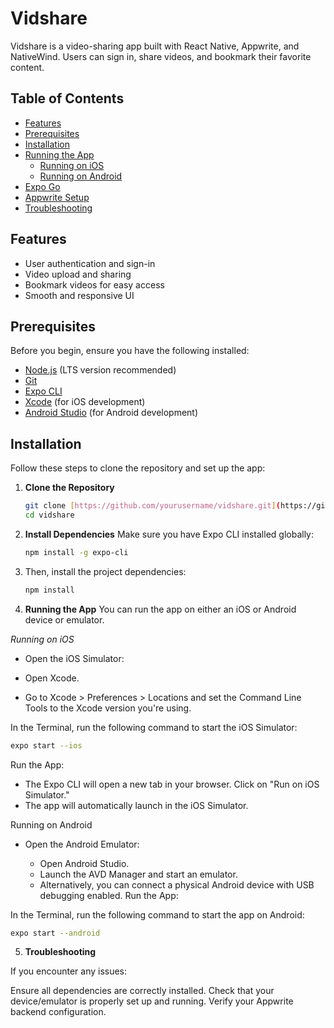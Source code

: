 # Vidshare

Vidshare is a video-sharing app built with React Native, Appwrite, and NativeWind. Users can sign in, share videos, and bookmark their favorite content.

## Table of Contents

- [Features](#features)
- [Prerequisites](#prerequisites)
- [Installation](#installation)
- [Running the App](#running-the-app)
  - [Running on iOS](#running-on-ios)
  - [Running on Android](#running-on-android)
- [Expo Go](#expo-go)
- [Appwrite Setup](#appwrite-setup)
- [Troubleshooting](#troubleshooting)

## Features

- User authentication and sign-in
- Video upload and sharing
- Bookmark videos for easy access
- Smooth and responsive UI

## Prerequisites

Before you begin, ensure you have the following installed:

- [Node.js](https://nodejs.org/en/download/) (LTS version recommended)
- [Git](https://git-scm.com/book/en/v2/Getting-Started-Installing-Git)
- [Expo CLI](https://docs.expo.dev/get-started/installation/)
- [Xcode](https://apps.apple.com/us/app/xcode/id497799835?mt=12) (for iOS development)
- [Android Studio](https://developer.android.com/studio) (for Android development)

## Installation

Follow these steps to clone the repository and set up the app:

1. **Clone the Repository**

   ```bash
   git clone [https://github.com/yourusername/vidshare.git](https://github.com/josephsegbefia/vidshare.git)
   cd vidshare

   ```

2. **Install Dependencies**
   Make sure you have Expo CLI installed globally:
   ```bash
   npm install -g expo-cli

3. Then, install the project dependencies:

   ```bash
   npm install

   ```

4. **Running the App**
   You can run the app on either an iOS or Android device or emulator.

_Running on iOS_

- Open the iOS Simulator:

- Open Xcode.

- Go to Xcode > Preferences > Locations and set the Command Line Tools to the Xcode version you're using.

In the Terminal, run the following command to start the iOS Simulator:

```bash
expo start --ios
```

Run the App:

- The Expo CLI will open a new tab in your browser. Click on "Run on iOS Simulator."
- The app will automatically launch in the iOS Simulator.

Running on Android

- Open the Android Emulator:

  - Open Android Studio.
  - Launch the AVD Manager and start an emulator.
  - Alternatively, you can connect a physical Android device with USB debugging enabled.
    Run the App:

In the Terminal, run the following command to start the app on Android:

```bash
expo start --android
```

5. **Troubleshooting**

If you encounter any issues:

Ensure all dependencies are correctly installed.
Check that your device/emulator is properly set up and running.
Verify your Appwrite backend configuration.
